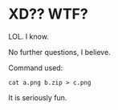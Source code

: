 # XD?? WTF?

LOL. I know.

No further questions, I believe.

Command used:

`cat a.png b.zip > c.png`

It is seriously fun.
